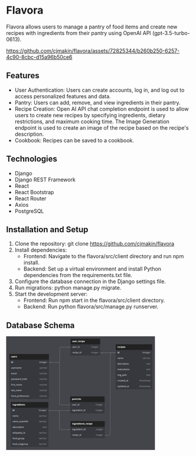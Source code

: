# Flavora

<p>Flavora allows users to manage a pantry of food items and create new recipes with ingredients from their pantry using OpenAI API (gpt-3.5-turbo-0613).</p>

https://github.com/cjmakin/flavora/assets/72825344/b260b250-6257-4c90-8cbc-d15a96b50ce6


## Features

- User Authentication: Users can create accounts, log in, and log out to access
  personalized features and data.
- Pantry: Users can add, remove, and view ingredients in their pantry.
- Recipe Creation: Open AI API chat completion endpoint is used to allow users
  to create new recipes by specifying ingredients, dietary restrictions, and
  maximum cooking time. The Image Generation endpoint is used to create an image
  of the recipe based on the recipe's description.
- Cookbook: Recipes can be saved to a cookbook.

## Technologies

- Django
- Django REST Framework
- React
- React Bootstrap
- React Router
- Axios
- PostgreSQL

## Installation and Setup

1. Clone the repository: git clone https://github.com/cjmakin/flavora
2. Install dependencies:
   - Frontend: Navigate to the flavora/src/client directory and run npm install.
   - Backend: Set up a virtual environment and install Python dependencies from
     the requirements.txt file.
3. Configure the database connection in the Django settings file.
4. Run migrations: python manage.py migrate.
5. Start the development server:
   - Frontend: Run npm start in the flavora/src/client directory.
   - Backend: Run python flavora/src/manage.py runserver.

## Database Schema

<img src="design/db_schema_updated.png" width=80%>
